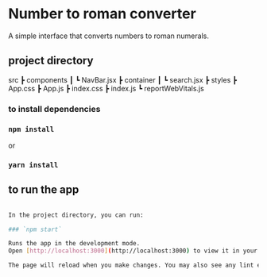 # Number to roman converter 
A simple interface that converts numbers to roman numerals.
## project directory
src
 ┣ components
 ┃ ┗ NavBar.jsx
 ┣ container
 ┃ ┗ search.jsx
 ┣ styles
 ┣ App.css
 ┣ App.js
 ┣ index.css
 ┣ index.js
 ┗ reportWebVitals.js

### to install dependencies
### `npm install`
or 
### `yarn install`
## to run the app

```bash

In the project directory, you can run:

### `npm start`

Runs the app in the development mode.
Open [http://localhost:3000](http://localhost:3000) to view it in your browser.

The page will reload when you make changes. You may also see any lint errors in the console.

